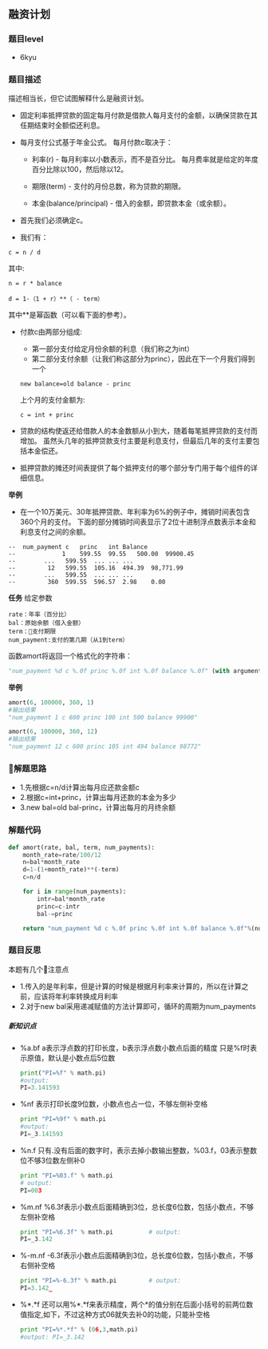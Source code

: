 ## 融资计划
### 题目level
* 6kyu

### 题目描述
描述相当长，但它试图解释什么是融资计划。

* 固定利率抵押贷款的固定每月付款是借款人每月支付的金额，以确保贷款在其任期结束时全额偿还利息。

* 每月支付公式基于年金公式。 每月付款c取决于：

  * 利率\(r\) - 每月利率以小数表示，而不是百分比。 每月费率就是给定的年度百分比除以100，然后除以12。

  * 期限(term) - 支付的月份总数，称为贷款的期限。

  * 本金(balance/principal) - 借入的金额，即贷款本金（或余额）。

* 首先我们必须确定c。

* 我们有：
```
c = n / d
```
其中:
```
n = r * balance
```
```
d = 1-（1 + r）**（ - term）
```
其中**是幂函数（可以看下面的参考）。

* 付款c由两部分组成:
  * 第一部分支付给定月份余额的利息（我们称之为int）
  * 第二部分支付余额（让我们称这部分为princ），因此在下一个月我们得到一个
  ```
  new balance=old balance - princ
  ```
  上个月的支付金额为:
  ```
  c = int + princ
  ```
* 贷款的结构使返还给借款人的本金数额从小到大，随着每笔抵押贷款的支付而增加。 虽然头几年的抵押贷款支付主要是利息支付，但最后几年的支付主要包括本金偿还。

* 抵押贷款的摊还时间表提供了每个抵押支付的哪个部分专门用于每个组件的详细信息。

**举例**
* 在一个10万美元、30年抵押贷款、年利率为6%的例子中，摊销时间表包含360个月的支付。 下面的部分摊销时间表显示了2位十进制浮点数表示本金和利息支付之间的余额。
```
--	num_payment	c	princ	int	Balance
--  	       1	599.55	99.55	500.00	99900.45
--	      ...	599.55	...	...	...
--	       12	599.55	105.16	494.39	98,771.99
--	      ...	599.55	...	...	...
--	       360	599.55	596.57	2.98	0.00
```

**任务**
给定参数
```
rate：年率（百分比）
bal：原始余额（借入金额）
term：支付期限
num_payment:支付的第几期（从1到term）
```

函数amort将返回一个格式化的字符串：
```python
"num_payment %d c %.0f princ %.0f int %.0f balance %.0f" (with arguments num_payment, c, princ, int, balance)
```

**举例**
```python
amort(6, 100000, 360, 1)
#输出结果
"num_payment 1 c 600 princ 100 int 500 balance 99900"

amort(6, 100000, 360, 12)
#输出结果
"num_payment 12 c 600 princ 105 int 494 balance 98772"
```


### 解题思路
* 1.先根据c=n/d计算出每月应还款金额c
* 2.根据c=int+princ，计算出每月还款的本金为多少
* 3.new bal=old bal-princ，计算出每月的月终余额


### 解题代码

```python
def amort(rate, bal, term, num_payments):
    month_rate=rate/100/12
    n=bal*month_rate
    d=1-(1+month_rate)**(-term)
    c=n/d

    for i in range(num_payments):
        intr=bal*month_rate
        princ=c-intr
        bal-=princ

    return "num_payment %d c %.0f princ %.0f int %.0f balance %.0f"%(num_payments, c, princ, intr, bal)
```

### 题目反思
本题有几个注意点
* 1.传入的是年利率，但是计算的时候是根据月利率来计算的，所以在计算之前，应该将年利率转换成月利率
* 2.对于new bal采用递减赋值的方法计算即可，循环的周期为num_payments
##### 新知识点

* %a.bf
a表示浮点数的打印长度，b表示浮点数小数点后面的精度
只是%f时表示原值，默认是小数点后5位数
  ```python    
  print("PI=%f" % math.pi)             
  #output:
  PI=3.141593    
  ```

* %nf
表示打印长度9位数，小数点也占一位，不够左侧补空格   
  ```python   
  print "PI=%9f" % math.pi            
  #output:
  PI=_3.141593    
  ```

* %n.f
只有.没有后面的数字时，表示去掉小数输出整数，%03.f，03表示整数位不够3位数左侧补0
  ```python   
  print "PI=%03.f" % math.pi          
  # output:
  PI=003    
  ```

* %m.nf
%6.3f表示小数点后面精确到3位，总长度6位数，包括小数点，不够左侧补空格
  ```python    
  print "PI=%6.3f" % math.pi          # output:
  PI=_3.142    
  ```

* %-m.nf
-6.3f表示小数点后面精确到3位，总长度6位数，包括小数点，不够右侧补空格  
  ```python    
  print "PI=%-6.3f" % math.pi         # output:
  PI=3.142_    
  ```

* %\*.\*f
还可以用%\*.\*f来表示精度，两个*的值分别在后面小括号的前两位数值指定,如下，不过这种方式06就失去补0的功能，只能补空格  
  ```python   
  print "PI=%*.*f" % (06,3,math.pi)   
  #output: PI=_3.142    
  ```
